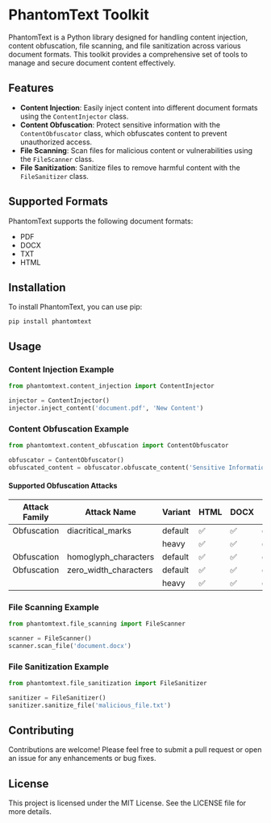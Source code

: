 # PhantomText Toolkit

PhantomText is a Python library designed for handling content injection, content obfuscation, file scanning, and file sanitization across various document formats. This toolkit provides a comprehensive set of tools to manage and secure document content effectively.

## Features

- **Content Injection**: Easily inject content into different document formats using the `ContentInjector` class.
- **Content Obfuscation**: Protect sensitive information with the `ContentObfuscator` class, which obfuscates content to prevent unauthorized access.
- **File Scanning**: Scan files for malicious content or vulnerabilities using the `FileScanner` class.
- **File Sanitization**: Sanitize files to remove harmful content with the `FileSanitizer` class.

## Supported Formats

PhantomText supports the following document formats:

- PDF
- DOCX
- TXT
- HTML

## Installation

To install PhantomText, you can use pip:

```
pip install phantomtext
```

## Usage

### Content Injection Example

```python
from phantomtext.content_injection import ContentInjector

injector = ContentInjector()
injector.inject_content('document.pdf', 'New Content')
```

### Content Obfuscation Example

```python
from phantomtext.content_obfuscation import ContentObfuscator

obfuscator = ContentObfuscator()
obfuscated_content = obfuscator.obfuscate_content('Sensitive Information')
```

#### Supported Obfuscation Attacks

| **Attack Family** | **Attack Name**         | **Variant**   | **HTML** | **DOCX** | **PDF** |
|--------------------|-------------------------|---------------|----------|----------|---------|
| Obfuscation        | diacritical_marks      | default       | ✅        | ✅        | ✅       |
|                    |                        | heavy         | ✅        | ✅        | ✅       |
| Obfuscation        | homoglyph_characters   | default       | ✅        | ✅        | ✅       |
| Obfuscation        | zero_width_characters  | default       | ✅        | ✅        | ✅       |
|                    |                        | heavy         | ✅        | ✅        | ✅       |

### File Scanning Example

```python
from phantomtext.file_scanning import FileScanner

scanner = FileScanner()
scanner.scan_file('document.docx')
```

### File Sanitization Example

```python
from phantomtext.file_sanitization import FileSanitizer

sanitizer = FileSanitizer()
sanitizer.sanitize_file('malicious_file.txt')
```

## Contributing

Contributions are welcome! Please feel free to submit a pull request or open an issue for any enhancements or bug fixes.

## License

This project is licensed under the MIT License. See the LICENSE file for more details.